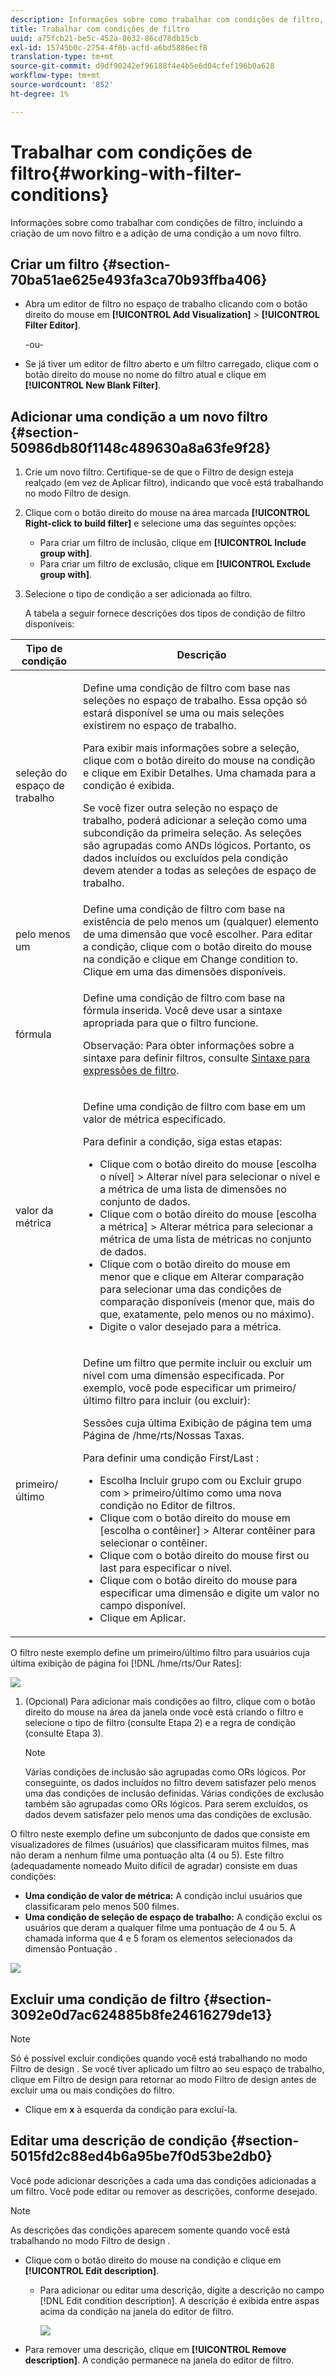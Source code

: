 ```yaml
---
description: Informações sobre como trabalhar com condições de filtro, incluindo a criação de um novo filtro e a adição de uma condição a um novo filtro.
title: Trabalhar com condições de filtro
uuid: a75fcb21-be5c-452a-8632-86cd78db15cb
exl-id: 15745b0c-2754-4f8b-acfd-a6bd5886ecf8
translation-type: tm+mt
source-git-commit: d9df90242ef96188f4e4b5e6d04cfef196b0a628
workflow-type: tm+mt
source-wordcount: '852'
ht-degree: 1%

---
```


# Trabalhar com condições de filtro{#working-with-filter-conditions}

Informações sobre como trabalhar com condições de filtro, incluindo a criação de um novo filtro e a adição de uma condição a um novo filtro.

## Criar um filtro {#section-70ba51ae625e493fa3ca70b93ffba406}

* Abra um editor de filtro no espaço de trabalho clicando com o botão direito do mouse em **[!UICONTROL Add Visualization]** > **[!UICONTROL Filter Editor]**.

   -ou-

* Se já tiver um editor de filtro aberto e um filtro carregado, clique com o botão direito do mouse no nome do filtro atual e clique em **[!UICONTROL New Blank Filter]**.

## Adicionar uma condição a um novo filtro {#section-50986db80f1148c489630a8a63fe9f28}

1. Crie um novo filtro. Certifique-se de que o Filtro de design esteja realçado (em vez de Aplicar filtro), indicando que você está trabalhando no modo Filtro de design.
1. Clique com o botão direito do mouse na área marcada **[!UICONTROL Right-click to build filter]** e selecione uma das seguintes opções:

   * Para criar um filtro de inclusão, clique em **[!UICONTROL Include group with]**.
   * Para criar um filtro de exclusão, clique em **[!UICONTROL Exclude group with]**.

1. Selecione o tipo de condição a ser adicionada ao filtro.

   A tabela a seguir fornece descrições dos tipos de condição de filtro disponíveis:

<table id="table_3B35B57FF32349F09E91E8256FF1672A"> 
 <thead> 
  <tr> 
   <th colname="col1" class="entry"> Tipo de condição </th> 
   <th colname="col2" class="entry"> Descrição </th> 
  </tr>
 </thead>
 <tbody> 
  <tr> 
   <td colname="col1"> <p>seleção do espaço de trabalho </p> </td> 
   <td colname="col2"> <p>Define uma condição de filtro com base nas seleções no espaço de trabalho. Essa opção só estará disponível se uma ou mais seleções existirem no espaço de trabalho. </p> <p>Para exibir mais informações sobre a seleção, clique com o botão direito do mouse na condição e clique em <span class="uicontrol"> Exibir Detalhes</span>. Uma chamada para a condição é exibida. </p> <p>Se você fizer outra seleção no espaço de trabalho, poderá adicionar a seleção como uma subcondição da primeira seleção. As seleções são agrupadas como ANDs lógicos. Portanto, os dados incluídos ou excluídos pela condição devem atender a todas as seleções de espaço de trabalho. </p> </td> 
  </tr> 
  <tr> 
   <td colname="col1"> <p>pelo menos um </p> </td> 
   <td colname="col2">Define uma condição de filtro com base na existência de pelo menos um (qualquer) elemento de uma dimensão que você escolher. Para editar a condição, clique com o botão direito do mouse na condição e clique em <span class="uicontrol"> Change</span> condition to. Clique em uma das dimensões disponíveis. </td> 
  </tr> 
  <tr> 
   <td colname="col1"> <p>fórmula </p> </td> 
   <td colname="col2"> <p>Define uma condição de filtro com base na fórmula inserida. Você deve usar a sintaxe apropriada para que o filtro funcione. </p> <p> <p>Observação: Para obter informações sobre a sintaxe para definir filtros, consulte <a href="../../../../home/c-get-started/c-qry-lang-syntx/c-syntx-fltr-exp.md#concept-72f2563f809747a2a3cff7ec72462a15"> Sintaxe para expressões de filtro</a>. </p> </p> </td> 
  </tr> 
  <tr> 
   <td colname="col1"> <p>valor da métrica </p> </td> 
   <td colname="col2"> <p>Define uma condição de filtro com base em um valor de métrica especificado. </p> <p>Para definir a condição, siga estas etapas: 
     <ul id="ul_B69D31258A36460E94535709239CD165"> 
      <li id="li_51317A681E654DD7A9D997DF9F2F22BA">Clique com o botão direito do mouse <span class="uicontrol"> [escolha o nível]</span> &gt; <span class="uicontrol"> Alterar nível</span> para selecionar o nível e a métrica de uma lista de dimensões no conjunto de dados. </li> 
      <li id="li_975E56C335824FDCB988344952DE2E9F">Clique com o botão direito do mouse <span class="uicontrol"> [escolha a métrica]</span> &gt; <span class="uicontrol"> Alterar métrica</span> para selecionar a métrica de uma lista de métricas no conjunto de dados. </li> 
      <li id="li_D00B3AF3D8DE472C9D0E9EABBBCAAF61">Clique com o botão direito do mouse em menor que e clique em <span class="uicontrol"> Alterar comparação</span> para selecionar uma das condições de comparação disponíveis (menor que, mais do que, exatamente, pelo menos ou no máximo). </li> 
      <li id="li_3334CE0A0950448590E5442AB243F46B">Digite o valor desejado para a métrica. </li> 
     </ul> </p> </td> 
  </tr> 
  <tr> 
   <td colname="col1"> <p>primeiro/último </p> </td> 
   <td colname="col2"> <p>Define um filtro que permite incluir ou excluir um nível com uma dimensão especificada. Por exemplo, você pode especificar um primeiro/último filtro para incluir (ou excluir): </p> <p>Sessões cuja última Exibição de página tem uma Página de <span class="filepath"> /hme/rts/Nossas Taxas</span>. </p> <p>Para definir uma condição First/Last : 
     <ul id="ul_5AD916DA093844B8AC70127B1EB9BFC8"> 
      <li id="li_AB9FF22ADC8843A79856FED60B9478FA">Escolha <span class="uicontrol"> Incluir grupo com</span> ou <span class="uicontrol"> Excluir grupo com</span> &gt; <span class="uicontrol"> primeiro/último</span> como uma nova condição no Editor de filtros. </li> 
      <li id="li_92F536FCC2A74DDE97F66C6C45ACC3DC">Clique com o botão direito do mouse em <span class="uicontrol"> [escolha o contêiner]</span> &gt; <span class="uicontrol"> Alterar contêiner</span> para selecionar o contêiner. </li> 
      <li id="li_1E5DBE04ABC74D84B7C0EF6886CDB5DC">Clique com o botão direito do mouse <span class="uicontrol"> first</span> ou <span class="uicontrol"> last</span> para especificar o nível. </li> 
      <li id="li_8B73EBF5D06E4513B5F0376EB2805D1C">Clique com o botão direito do mouse para especificar uma dimensão e digite um valor no campo disponível. </li> 
      <li id="li_A9E02EF6C6004DDF9B00EB853B6E54EE">Clique em <span class="uicontrol">Aplicar</span>. </li> 
     </ul> </p> </td> 
  </tr> 
 </tbody> 
</table>

O filtro neste exemplo define um primeiro/último filtro para usuários cuja última exibição de página foi [!DNL /hme/rts/Our Rates]:

![](assets/client-fil2.png)

1. (Opcional) Para adicionar mais condições ao filtro, clique com o botão direito do mouse na área da janela onde você está criando o filtro e selecione o tipo de filtro (consulte Etapa 2) e a regra de condição (consulte Etapa 3).

   >[!NOTE]
   >
   >Várias condições de inclusão são agrupadas como ORs lógicos. Por conseguinte, os dados incluídos no filtro devem satisfazer pelo menos uma das condições de inclusão definidas. Várias condições de exclusão também são agrupadas como ORs lógicos. Para serem excluídos, os dados devem satisfazer pelo menos uma das condições de exclusão.

O filtro neste exemplo define um subconjunto de dados que consiste em visualizadores de filmes (usuários) que classificaram muitos filmes, mas não deram a nenhum filme uma pontuação alta (4 ou 5). Este filtro (adequadamente nomeado Muito difícil de agradar) consiste em duas condições:

* **Uma condição de valor de métrica:** A condição inclui usuários que classificaram pelo menos 500 filmes.
* **Uma condição de seleção de espaço de trabalho:** A condição exclui os usuários que deram a qualquer filme uma pontuação de 4 ou 5. A chamada informa que 4 e 5 foram os elementos selecionados da dimensão Pontuação .

![](assets/vis_FilterEditor_ExampleMovies.png)

## Excluir uma condição de filtro {#section-3092e0d7ac624885b8fe24616279de13}

>[!NOTE]
>
>Só é possível excluir condições quando você está trabalhando no modo Filtro de design . Se você tiver aplicado um filtro ao seu espaço de trabalho, clique em Filtro de design para retornar ao modo Filtro de design antes de excluir uma ou mais condições do filtro.

* Clique em **x** à esquerda da condição para excluí-la.

## Editar uma descrição de condição {#section-5015fd2c88ed4b6a95be7f0d53be2db0}

Você pode adicionar descrições a cada uma das condições adicionadas a um filtro. Você pode editar ou remover as descrições, conforme desejado.

>[!NOTE]
>
>As descrições das condições aparecem somente quando você está trabalhando no modo Filtro de design .

* Clique com o botão direito do mouse na condição e clique em **[!UICONTROL Edit description]**.

   * Para adicionar ou editar uma descrição, digite a descrição no campo [!DNL Edit condition description]. A descrição é exibida entre aspas acima da condição na janela do editor de filtro.

      ![](assets/vis_FilterEditor_ConditionDescription.png)

* Para remover uma descrição, clique em **[!UICONTROL Remove description]**. A condição permanece na janela do editor de filtro.
